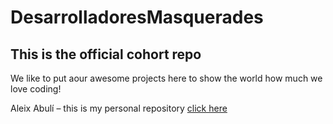 # DesarrolladoresMasquerades

## This is the official cohort repo

We like to put aour awesome projects here to show the world how much we love coding!

Aleix Abulí – this is my personal repository [click here](https://github.com/aleix-abuli/aleix-abuli)
